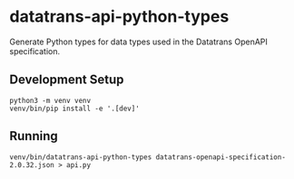 # datatrans-api-python-types

Generate Python types for data types used in the Datatrans OpenAPI specification.


## Development Setup

```
python3 -m venv venv
venv/bin/pip install -e '.[dev]'
```

## Running

```
venv/bin/datatrans-api-python-types datatrans-openapi-specification-2.0.32.json > api.py
```
